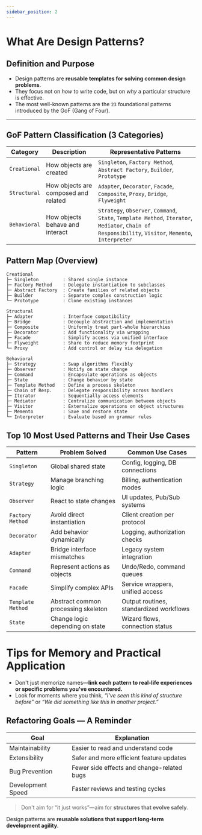 ```yaml
---
sidebar_position: 2
---
```


# What Are Design Patterns?

## Definition and Purpose

- Design patterns are **reusable templates for solving common design problems**.
- They focus not on _how_ to write code, but on _why_ a particular structure is effective.
- The most well-known patterns are the `23` foundational patterns introduced by the GoF (Gang of Four).

---

## GoF Pattern Classification (3 Categories)

| Category     | Description                          | Representative Patterns                                                                                                                               |
| ------------ | ------------------------------------ | ----------------------------------------------------------------------------------------------------------------------------------------------------- |
| `Creational` | How objects are created              | `Singleton`, `Factory Method`, `Abstract Factory`, `Builder`, `Prototype`                                                                             |
| `Structural` | How objects are composed and related | `Adapter`, `Decorator`, `Facade`, `Composite`, `Proxy`, `Bridge`, `Flyweight`                                                                         |
| `Behavioral` | How objects behave and interact      | `Strategy`, `Observer`, `Command`, `State`, `Template Method`, `Iterator`, `Mediator`, `Chain of Responsibility`, `Visitor`, `Memento`, `Interpreter` |

## Pattern Map (Overview)

```
Creational
├─ Singleton         : Shared single instance
├─ Factory Method    : Delegate instantiation to subclasses
├─ Abstract Factory  : Create families of related objects
├─ Builder           : Separate complex construction logic
└─ Prototype         : Clone existing instances

Structural
├─ Adapter           : Interface compatibility
├─ Bridge            : Decouple abstraction and implementation
├─ Composite         : Uniformly treat part-whole hierarchies
├─ Decorator         : Add functionality via wrapping
├─ Facade            : Simplify access via unified interface
├─ Flyweight         : Share to reduce memory footprint
└─ Proxy             : Add control or delay via delegation

Behavioral
├─ Strategy          : Swap algorithms flexibly
├─ Observer          : Notify on state change
├─ Command           : Encapsulate operations as objects
├─ State             : Change behavior by state
├─ Template Method   : Define a process skeleton
├─ Chain of Resp.    : Delegate responsibility across handlers
├─ Iterator          : Sequentially access elements
├─ Mediator          : Centralize communication between objects
├─ Visitor           : Externalize operations on object structures
├─ Memento           : Save and restore state
└─ Interpreter       : Evaluate based on grammar rules
```

## Top 10 Most Used Patterns and Their Use Cases

| Pattern           | Problem Solved                      | Common Use Cases                        |
| ----------------- | ----------------------------------- | --------------------------------------- |
| `Singleton`       | Global shared state                 | Config, logging, DB connections         |
| `Strategy`        | Manage branching logic              | Billing, authentication modes           |
| `Observer`        | React to state changes              | UI updates, Pub/Sub systems             |
| `Factory Method`  | Avoid direct instantiation          | Client creation per protocol            |
| `Decorator`       | Add behavior dynamically            | Logging, authorization checks           |
| `Adapter`         | Bridge interface mismatches         | Legacy system integration               |
| `Command`         | Represent actions as objects        | Undo/Redo, command queues               |
| `Facade`          | Simplify complex APIs               | Service wrappers, unified access        |
| `Template Method` | Abstract common processing skeleton | Output routines, standardized workflows |
| `State`           | Change logic depending on state     | Wizard flows, connection status         |

# Tips for Memory and Practical Application

- Don't just memorize names—**link each pattern to real-life experiences or specific problems you've encountered.**
- Look for moments where you think, _“I've seen this kind of structure before”_ or _“We did something like this in another project.”_

## Refactoring Goals — A Reminder

| Goal              | Explanation                                |
| ----------------- | ------------------------------------------ |
| Maintainability   | Easier to read and understand code         |
| Extensibility     | Safer and more efficient feature updates   |
| Bug Prevention    | Fewer side effects and change-related bugs |
| Development Speed | Faster reviews and testing cycles          |

> Don't aim for “it just works”—aim for **structures that evolve safely**.

Design patterns are **reusable solutions that support long-term development agility**.

